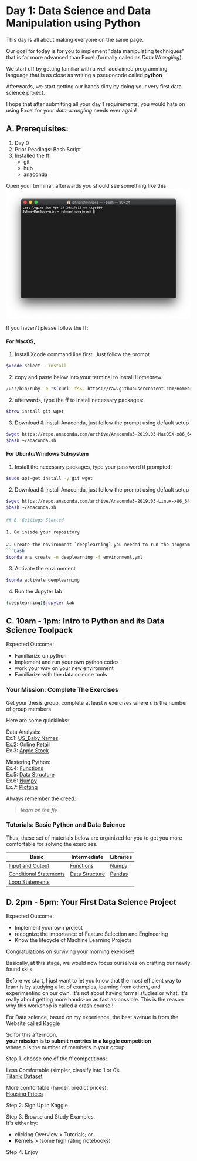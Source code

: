 # Day 1: Data Science and Data Manipulation using Python
This day is all about making everyone on the same page. 

Our goal for today is for you to implement "data manipulating techniques" that is far more advanced than Excel (formally called as *Data Wrangling*). 

We start off by getting familiar with a well-acclaimed programming language that is as close as writing a pseudocode called **python**

Afterwards, we start getting our hands dirty by doing your very first data science project.

I hope that after submitting all your day 1 requirements, you would hate on using Excel for your *data wrangling* needs ever again!

## A. Prerequisites:   
1. Day 0   
2. Prior Readings: Bash Script
3. Installed the ff:
    - git
    - hub
    - anaconda


Open your terminal, afterwards you should see something like this
![terminal-0](assets/terminal0.png)

If you haven't please follow the ff:

#### For MacOS, 
1. Install Xcode command line first. Just follow the prompt
```bash
$xcode-select --install
```
2. copy and paste below into your terminal to install Homebrew:
```bash
/usr/bin/ruby -e "$(curl -fsSL https://raw.githubusercontent.com/Homebrew/install/master/install)"
```
2. afterwards, type the ff to install necessary packages:
```bash
$brew install git wget
```
3. Download & Install Anaconda, just follow the prompt using default setup
```bash
$wget https://repo.anaconda.com/archive/Anaconda3-2019.03-MacOSX-x86_64.sh -O ~/anaconda.sh
$bash ~/anaconda.sh
```

#### For Ubuntu/Windows Subsystem
1. Install the necessary packages, type your password if prompted:
```bash
$sudo apt-get install -y git wget
```
2. Download & Install Anaconda, just follow the prompt using default setup
```bash
$wget https://repo.anaconda.com/archive/Anaconda3-2019.03-Linux-x86_64.sh -O ~/anaconda.sh
$bash ~/anaconda.sh

## B. Gettings Started

1. Go inside your repository 

2. Create the environment `deeplearning` you needed to run the program
```bash
$conda env create -n deeplearning -f environment.yml
```
3. Activate the environment
```bash
$conda activate deeplearning
```
4. Run the Jupyter lab
```bash
(deeplearning)$jupyter lab
```

## C. 10am - 1pm: Intro to Python and its Data Science Toolpack

Expected Outcome:   
- Familiarize on python   
- Implement and run your own python codes   
- work your way on your new environment   
- Familiarize with the data science tools   

### **Your Mission: Complete The Exercises**

Get your thesis group, complete at least *n* exercises where *n* is the number of group members

Here are some quicklinks: 

Data Analysis:   
Ex.1: [US_Baby Names](exercises/US_Baby_Names/Exercises.ipynb)   
Ex.2: [Online Retail](exercises/Online_Retail/Exercises.ipynb)    
Ex.3: [Apple Stock](exercises/Apple_Stock/Exercises.ipynb)   

Mastering Python:   
Ex.4: [Functions](exercises/Exercises_A.ipynb)   
Ex.5: [Data Structure](exercises/Exercises_B.ipynb)   
Ex.6: [Numpy](exercises/Exercises_C.ipynb)   
Ex.7: [Plotting](exercises/Exercises_D.ipynb)   

Always remember the creed:
> *learn on the fly*

### **Tutorials: Basic Python and Data Science**
Thus, these set of materials below are organized for you to get you more comfortable for solving the exercises.

| Basic                                                             | Intermediate                                         | Libraries                         |
| ----------------------------------------------------------------- | ---------------------------------------------------- | --------------------------------- |
| [Input and Output](basic/B1%20Input%20Output.ipynb)               | [Functions](basic/B4%20Functions.ipynb)              | [Numpy](basic/B6%20Numpy.ipynb)   |
| [Conditional Statements](basic/02%20Control%20statements.ipynb)   | [Data Structure](basic/B5%20Data%20structures.ipynb) | [Pandas](basic/B7%20Pandas.ipynb) |
| [Loop Statements](basic/B3%20Loop%20Statement.ipynb)              |                                                      |                                   |

## D. 2pm - 5pm: Your First Data Science Project
Expected Outcome:    
- Implement your own project    
- recognize the importance of Feature Selection and Engineering    
- Know the lifecycle of Machine Learning Projects   

Congratulations on surviving your morning exercise!!

Basically, at this stage, we would now focus ourselves on crafting our newly found skils.

Before we start, I just want to let you know that the most efficient way to learn is by studying a lot of examples, learning from others, and experimenting on our own. It's not about having formal studies or what. It's really about getting more hands-on as fast as possible. This is the reason why this workshop is called a crash course!!

For Data science, based on my experience, the best avenue is from the Website called [Kaggle](https://www.kaggle.com/)

So for this afternoon,    
**your mission is to submit *n* entries in a kaggle competition**    
where n is the number of members in your group

Step 1. choose one of the ff competitions:

Less Comfortable (simpler, classify into 1 or 0):    
[Titanic Dataset](https://www.kaggle.com/c/titanic)

More comfortable (harder, predict prices):   
[Housing Prices](https://www.kaggle.com/c/house-prices-advanced-regression-techniques)

Step 2. Sign Up in Kaggle

Step 3. Browse and Study Examples.   
It's either by:
-  clicking Overview > Tutorials; or
-  Kernels > (some high rating notebooks)

Step 4. Enjoy
